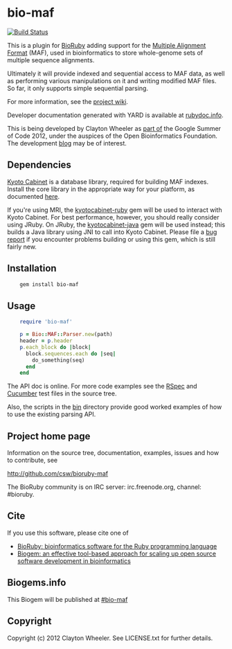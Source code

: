 # bio-maf

[![Build Status](https://secure.travis-ci.org/csw/bioruby-maf.png)](http://travis-ci.org/csw/bioruby-maf)

This is a plugin for [BioRuby](http://bioruby.open-bio.org/) adding
support for the
[Multiple Alignment Format](http://genome.ucsc.edu/FAQ/FAQformat#format5)
(MAF), used in bioinformatics to store whole-genome sets of multiple
sequence alignments.

Ultimately it will provide indexed and sequential access to MAF data,
as well as performing various manipulations on it and writing modified
MAF files. So far, it only supports simple sequential parsing.

For more information, see the
[project wiki](https://github.com/csw/bioruby-maf/wiki).

Developer documentation generated with YARD is available at
[rubydoc.info](http://rubydoc.info/github/csw/bioruby-maf/).

This is being developed by Clayton Wheeler as
[part of](http://www.bioruby.org/wiki/Google_Summer_of_Code) the
Google Summer of Code 2012, under the auspices of the Open
Bioinformatics Foundation. The development
[blog](http://csw.github.com/bioruby-maf/) may be of interest.

## Dependencies

[Kyoto Cabinet][] is a database library, required for building MAF
indexes. Install the core library in the appropriate way for your
platform, as documented [here][].

[Kyoto Cabinet]: http://fallabs.com/kyotocabinet/
[here]: https://github.com/csw/bioruby-maf/wiki/Kyoto-Cabinet

If you're using MRI, the [kyotocabinet-ruby][] gem will be used to
interact with Kyoto Cabinet. For best performance, however, you should
really consider using JRuby. On JRuby, the [kyotocabinet-java][] gem
will be used instead; this builds a Java library using JNI to call
into Kyoto Cabinet. Please file a [bug report][] if you encounter
problems building or using this gem, which is still fairly new.

[kyotocabinet-ruby]: https://rubygems.org/gems/kyotocabinet-ruby
[kyotocabinet-java]: https://github.com/csw/kyotocabinet-java
[bug report]: https://github.com/csw/kyotocabinet-java/issues


## Installation

```sh
    gem install bio-maf
```

## Usage

```ruby
    require 'bio-maf'

    p = Bio::MAF::Parser.new(path)
    header = p.header
    p.each_block do |block|
      block.sequences.each do |seq|
        do_something(seq)
      end
    end
```

The API doc is online. For more code examples see the
[RSpec](https://github.com/csw/bioruby-maf/tree/master/spec/bio/maf)
and
[Cucumber](https://github.com/csw/bioruby-maf/tree/master/features)
test files in the source tree.

Also, the scripts in the
[bin](https://github.com/csw/bioruby-maf/tree/master/bin) directory
provide good worked examples of how to use the existing parsing API.
        
## Project home page

Information on the source tree, documentation, examples, issues and
how to contribute, see

  <http://github.com/csw/bioruby-maf>

The BioRuby community is on IRC server: irc.freenode.org, channel: #bioruby.

## Cite

If you use this software, please cite one of
  
* [BioRuby: bioinformatics software for the Ruby programming language](http://dx.doi.org/10.1093/bioinformatics/btq475)
* [Biogem: an effective tool-based approach for scaling up open source software development in bioinformatics](http://dx.doi.org/10.1093/bioinformatics/bts080)

## Biogems.info

This Biogem will be published at [#bio-maf](http://biogems.info/index.html)

## Copyright

Copyright (c) 2012 Clayton Wheeler. See LICENSE.txt for further details.


